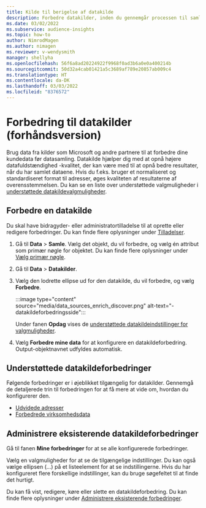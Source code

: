 ```yaml
---
title: Kilde til berigelse af datakilde
description: Forbedre datakilder, inden du gennemgår processen til samling af data.
ms.date: 03/02/2022
ms.subservice: audience-insights
ms.topic: how-to
author: NimrodMagen
ms.author: nimagen
ms.reviewer: v-wendysmith
manager: shellyha
ms.openlocfilehash: 56f6a8ad20224922f9968f0ad3b6a0e0a400214b
ms.sourcegitcommit: 50d32a4cab01421a5c3689af789e20857ab009c4
ms.translationtype: HT
ms.contentlocale: da-DK
ms.lasthandoff: 03/03/2022
ms.locfileid: "8376572"
---
```

# <a name="enrichment-for-data-sources-preview"></a>Forbedring til datakilder (forhåndsversion)

Brug data fra kilder som Microsoft og andre partnere til at forbedre dine kundedata før datasamling. Datakilde hjælper dig med at opnå højere datafuldstændighed -kvalitet, der kan være med til at opnå bedre resultater, når du har samlet dataene. Hvis du f.eks. bruger et normaliseret og standardiseret format til adresser, øges kvaliteten af resultaterne af overensstemmelsen. Du kan se en liste over understøttede valgmuligheder i [understøttede datakildevalgmuligheder](#supported-data-source-enrichments).

## <a name="enrich-a-data-source"></a>Forbedre en datakilde

Du skal have bidragyder- eller administratortilladelse til at oprette eller redigere forbedringer. Du kan finde flere oplysninger under [Tilladelser](permissions.md).  

1. Gå til **Data** > **Samle**. Vælg det objekt, du vil forbedre, og vælg én attribut som primær nøgle for objektet. Du kan finde flere oplysninger under [Vælg primær nøgle](map-entities.md#select-primary-key-and-semantic-type-for-attributes).

1. Gå til **Data** > **Datakilder**.
 
1. Vælg den lodrette ellipse ud for den datakilde, du vil forbedre, og vælg **Forbedre**.

   :::image type="content" source="media/data_sources_enrich_discover.png" alt-text="-datakildeforbedringsside":::

   Under fanen **Opdag** vises de [understøttede datakildeindstillinger for valgmuligheder](#supported-data-source-enrichments).

1. Vælg **Forbedre mine data** for at konfigurere en datakildeforbedring. Output-objektnavnet udfyldes automatisk.

## <a name="supported-data-source-enrichments"></a>Understøttede datakildeforbedringer

Følgende forbedringer er i øjeblikket tilgængelig for datakilder. Gennemgå de detaljerede trin til forbedringen for at få mere at vide om, hvordan du konfigurerer den.

- [Udvidede adresser](enrichment-enhanced-addresses.md)
- [Forbedrede virksomhedsdata](enrichment-enhanced-company-data.md)

## <a name="manage-existing-data-source-enrichments"></a>Administrere eksisterende datakildeforbedringer

Gå til fanen **Mine forbedringer** for at se alle konfigurerede forbedringer.

Vælg en valgmuligheder for at se de tilgængelige indstillinger. Du kan også vælge ellipsen (...) på et listeelement for at se indstillingerne. Hvis du har konfigureret flere forskellige indstillinger, kan du bruge søgefeltet til at finde det hurtigt.

Du kan få vist, redigere, køre eller slette en datakildeforbedring. Du kan finde flere oplysninger under [Administrere eksisterende forbedringer](enrichment-hub.md).
